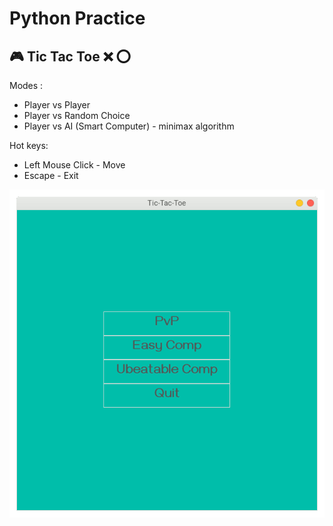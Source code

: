 # Python Practice

## :video_game: Tic Tac Toe ❌ ⭕

 Modes :

* Player vs Player
* Player vs Random Choice
* Player vs AI (Smart Computer) - minimax algorithm

Hot keys:

* Left Mouse Click - Move
* Escape - Exit

![tic-tac-toe-preview](./TicTacToe/components/img/tic_tac_toe.gif "Preview")

